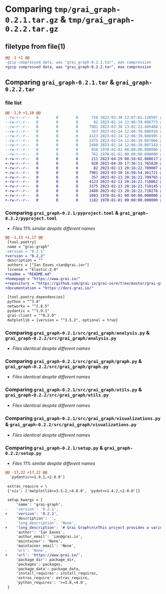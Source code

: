 # Comparing `tmp/grai_graph-0.2.1.tar.gz` & `tmp/grai_graph-0.2.2.tar.gz`

## filetype from file(1)

```diff
@@ -1 +1 @@
-gzip compressed data, was "grai_graph-0.2.1.tar", max compression
+gzip compressed data, was "grai_graph-0.2.2.tar", max compression
```

## Comparing `grai_graph-0.2.1.tar` & `grai_graph-0.2.2.tar`

### file list

```diff
@@ -1,9 +1,10 @@
--rw-r--r--   0        0        0      758 2023-03-30 13:07:01.120507 grai_graph-0.2.1/pyproject.toml
--rw-r--r--   0        0        0       82 2023-02-14 12:06:39.086773 grai_graph-0.2.1/src/grai_graph/__init__.py
--rw-r--r--   0        0        0     7981 2023-03-30 13:02:21.405404 grai_graph-0.2.1/src/grai_graph/analysis.py
--rw-r--r--   0        0        0      357 2023-02-14 12:06:39.086918 grai_graph-0.2.1/src/grai_graph/client_monkeypatch.py
--rw-r--r--   0        0        0     4123 2023-02-14 12:06:39.086995 grai_graph-0.2.1/src/grai_graph/graph.py
--rw-r--r--   0        0        0     3375 2023-02-14 12:06:39.087066 grai_graph-0.2.1/src/grai_graph/utils.py
--rw-r--r--   0        0        0     2480 2023-02-14 12:06:39.087143 grai_graph-0.2.1/src/grai_graph/visualizations.py
--rw-r--r--   0        0        0      856 1970-01-01 00:00:00.000000 grai_graph-0.2.1/setup.py
--rw-r--r--   0        0        0      762 1970-01-01 00:00:00.000000 grai_graph-0.2.1/PKG-INFO
+-rw-r--r--   0        0        0      211 2023-04-29 00:58:02.888617 grai_graph-0.2.2/README.md
+-rw-r--r--   0        0        0      928 2023-04-30 17:36:11.765828 grai_graph-0.2.2/pyproject.toml
+-rw-r--r--   0        0        0       82 2023-02-13 20:16:22.709007 grai_graph-0.2.2/src/grai_graph/__init__.py
+-rw-r--r--   0        0        0     7981 2023-03-30 16:50:54.361721 grai_graph-0.2.2/src/grai_graph/analysis.py
+-rw-r--r--   0        0        0      357 2023-02-13 20:16:22.709765 grai_graph-0.2.2/src/grai_graph/client_monkeypatch.py
+-rw-r--r--   0        0        0     4123 2023-02-13 20:16:22.710062 grai_graph-0.2.2/src/grai_graph/graph.py
+-rw-r--r--   0        0        0     3375 2023-02-13 20:16:22.710145 grai_graph-0.2.2/src/grai_graph/utils.py
+-rw-r--r--   0        0        0     2480 2023-02-13 20:16:22.710278 grai_graph-0.2.2/src/grai_graph/visualizations.py
+-rw-r--r--   0        0        0     1083 1970-01-01 00:00:00.000000 grai_graph-0.2.2/setup.py
+-rw-r--r--   0        0        0     1182 1970-01-01 00:00:00.000000 grai_graph-0.2.2/PKG-INFO
```

### Comparing `grai_graph-0.2.1/pyproject.toml` & `grai_graph-0.2.2/pyproject.toml`

 * *Files 11% similar despite different names*

```diff
@@ -1,13 +1,17 @@
 [tool.poetry]
 name = "grai-graph"
-version = "0.2.1"
+version = "0.2.2"
 description = ""
 authors = ["Ian Eaves <ian@grai.io>"]
 license = "Elastic-2.0"
+readme = "README.md"
+homepage = "https://www.grai.io/"
+repository = "https://github.com/grai-io/grai-core/tree/master/grai-graph"
+documentation = "https://docs.grai.io/"
 
 [tool.poetry.dependencies]
 python = "^3.8"
 networkx = "^2.8.5"
 pydantic = "^1.9.1"
 grai-client = "^0.2.0"
 matplotlib = {version = "^3.5.2", optional = true}
```

### Comparing `grai_graph-0.2.1/src/grai_graph/analysis.py` & `grai_graph-0.2.2/src/grai_graph/analysis.py`

 * *Files identical despite different names*

### Comparing `grai_graph-0.2.1/src/grai_graph/graph.py` & `grai_graph-0.2.2/src/grai_graph/graph.py`

 * *Files identical despite different names*

### Comparing `grai_graph-0.2.1/src/grai_graph/utils.py` & `grai_graph-0.2.2/src/grai_graph/utils.py`

 * *Files identical despite different names*

### Comparing `grai_graph-0.2.1/src/grai_graph/visualizations.py` & `grai_graph-0.2.2/src/grai_graph/visualizations.py`

 * *Files identical despite different names*

### Comparing `grai_graph-0.2.1/setup.py` & `grai_graph-0.2.2/setup.py`

 * *Files 11% similar despite different names*

```diff
@@ -17,22 +17,22 @@
  'pydantic>=1.9.1,<2.0.0']
 
 extras_require = \
 {'vis': ['matplotlib>=3.5.2,<4.0.0', 'pydot>=1.4.2,<2.0.0']}
 
 setup_kwargs = {
     'name': 'grai-graph',
-    'version': '0.2.1',
+    'version': '0.2.2',
     'description': '',
-    'long_description': 'None',
+    'long_description': '# Grai Graph\n\nThis project provides a variety of utilities for exploring your Grai data lineage graph including support\nfor counter factual tests to determine the impact of a data change on your infrastructure.\n',
     'author': 'Ian Eaves',
     'author_email': 'ian@grai.io',
     'maintainer': 'None',
     'maintainer_email': 'None',
-    'url': 'None',
+    'url': 'https://www.grai.io/',
     'package_dir': package_dir,
     'packages': packages,
     'package_data': package_data,
     'install_requires': install_requires,
     'extras_require': extras_require,
     'python_requires': '>=3.8,<4.0',
 }
```

